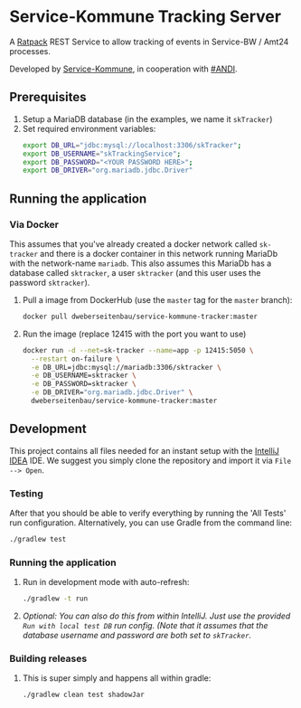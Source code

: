 # Service-Kommune Tracking Server

A [Ratpack](https://ratpack.io) REST Service to allow tracking of events in Service-BW / Amt24 processes.

Developed by [Service-Kommune](https://www.service-kommune.de), in cooperation with [#ANDI](https://www.netzwerk-agile-verwaltung.de/).

## Prerequisites
1. Setup a MariaDB database (in the examples, we name it `skTracker`)
1. Set required environment variables:
   ```bash
   export DB_URL="jdbc:mysql://localhost:3306/skTracker";
   export DB_USERNAME="skTrackingService";
   export DB_PASSWORD="<YOUR PASSWORD HERE>";
   export DB_DRIVER="org.mariadb.jdbc.Driver"
   ```

## Running the application

### Via Docker
This assumes that you've already created a docker network called `sk-tracker` and there is a docker container in
this network running MariaDb with the network-name `mariadb`.
This also assumes this MariaDb has a database called `sktracker`, a user `sktracker` (and this user uses the password 
`sktracker`).

1. Pull a image from DockerHub (use the `master` tag for the `master` branch):
   ```bash
   docker pull dweberseitenbau/service-kommune-tracker:master
   ```
1. Run the image (replace 12415 with the port you want to use)
   ```bash
   docker run -d --net=sk-tracker --name=app -p 12415:5050 \
     --restart on-failure \
     -e DB_URL=jdbc:mysql://mariadb:3306/sktracker \
     -e DB_USERNAME=sktracker \
     -e DB_PASSWORD=sktracker \
     -e DB_DRIVER="org.mariadb.jdbc.Driver" \
     dweberseitenbau/service-kommune-tracker:master
   ```

## Development
This project contains all files needed for an instant setup with the [IntelliJ IDEA](https://www.jetbrains.com/idea/) IDE.
We suggest you simply clone the repository and import it via `File --> Open`.

### Testing
After that you should be able to verify everything by running the 'All Tests' run configuration.
Alternatively, you can use Gradle from the command line:

```bash
./gradlew test
```

### Running the application
1. Run in development mode with auto-refresh:
   ```bash
   ./gradlew -t run
   ```
1. *Optional: You can also do this from within IntelliJ.*
   *Just use the provided `Run with local test DB` run config. (Note that it*
   *assumes that the database username and password are both set to `skTracker`.*
   
### Building releases
1. This is super simply and happens all within gradle:
   ```bash
   ./gradlew clean test shadowJar
   ```
